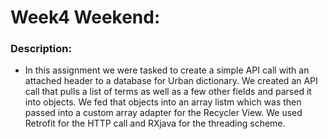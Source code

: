 
# Week4 Weekend:

### Description:
  - In this assignment we were tasked to create a simple API call with an attached header to a database for Urban dictionary. We created an API call that pulls a list of terms as well as a few other fields and parsed it into objects. We fed that objects into an array listm which was then passed into a custom array adapter for the Recycler View. We used Retrofit for the HTTP call and RXjava for the threading scheme.